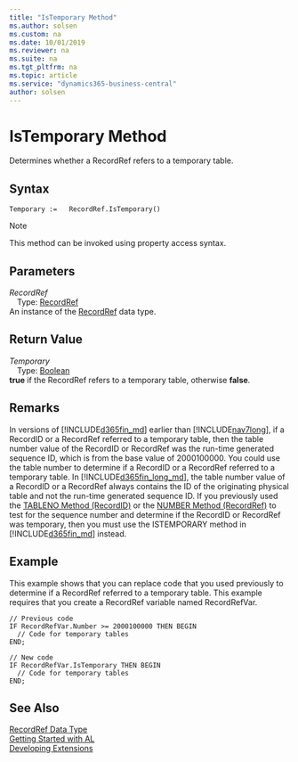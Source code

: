 ```yaml
---
title: "IsTemporary Method"
ms.author: solsen
ms.custom: na
ms.date: 10/01/2019
ms.reviewer: na
ms.suite: na
ms.tgt_pltfrm: na
ms.topic: article
ms.service: "dynamics365-business-central"
author: solsen
---
```

[//]: # (START>DO_NOT_EDIT)
[//]: # (IMPORTANT:Do not edit any of the content between here and the END>DO_NOT_EDIT.)
[//]: # (Any modifications should be made in the .xml files in the ModernDev repo.)
# IsTemporary Method
Determines whether a RecordRef refers to a temporary table.


## Syntax
```
Temporary :=   RecordRef.IsTemporary()
```
> [!NOTE]  
> This method can be invoked using property access syntax.  

## Parameters
*RecordRef*  
&emsp;Type: [RecordRef](recordref-data-type.md)  
An instance of the [RecordRef](recordref-data-type.md) data type.  

## Return Value
*Temporary*  
&emsp;Type: [Boolean](../boolean/boolean-data-type.md)  
**true** if the RecordRef refers to a temporary table, otherwise **false**.  


[//]: # (IMPORTANT: END>DO_NOT_EDIT)

## Remarks  
 In versions of [!INCLUDE[d365fin_md](../../includes/d365fin_md.md)] earlier than [!INCLUDE[nav7long](../../includes/nav7long_md.md)], if a RecordID or a RecordRef referred to a temporary table, then the table number value of the RecordID or RecordRef was the run-time generated sequence ID, which is from the base value of 2000100000. You could use the table number to determine if a RecordID or a RecordRef referred to a temporary table. In [!INCLUDE[d365fin_long_md](../../includes/d365fin_long_md.md)], the table number value of a RecordID or a RecordRef always contains the ID of the originating physical table and not the run-time generated sequence ID. If you previously used the [TABLENO Method \(RecordID\)](../recordid/recordid-tableno-method.md) or the [NUMBER Method \(RecordRef\)](recordref-number-method.md) to test for the sequence number and determine if the RecordID or RecordRef was temporary, then you must use the ISTEMPORARY method in [!INCLUDE[d365fin_md](../../includes/d365fin_md.md)] instead.  
  
## Example  
 This example shows that you can replace code that you used previously to determine if a RecordRef referred to a temporary table. This example requires that you create a RecordRef variable named RecordRefVar.  
  
```  
// Previous code  
IF RecordRefVar.Number >= 2000100000 THEN BEGIN  
  // Code for temporary tables  
END;  
  
// New code  
IF RecordRefVar.IsTemporary THEN BEGIN  
  // Code for temporary tables  
END;  
```  

## See Also
[RecordRef Data Type](recordref-data-type.md)  
[Getting Started with AL](../../devenv-get-started.md)  
[Developing Extensions](../../devenv-dev-overview.md)